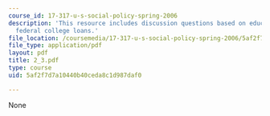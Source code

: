 ```yaml
---
course_id: 17-317-u-s-social-policy-spring-2006
description: 'This resource includes discussion questions based on education policy:
  federal college loans.'
file_location: /coursemedia/17-317-u-s-social-policy-spring-2006/5af2f7d7a10440b40ceda8c1d987daf0_2_3.pdf
file_type: application/pdf
layout: pdf
title: 2_3.pdf
type: course
uid: 5af2f7d7a10440b40ceda8c1d987daf0

---
```

None